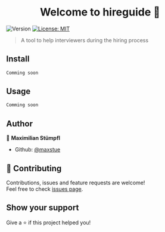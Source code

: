 <h1 align="center">Welcome to hireguide 👋</h1>
<p>
  <img alt="Version" src="https://img.shields.io/badge/version-0.0--alpha.1-blue.svg?cacheSeconds=2592000" />
  <a href="#" target="_blank">
    <img alt="License: MIT" src="https://img.shields.io/badge/License-MIT-yellow.svg" />
  </a>
</p>

> A tool to help interviewers during the hiring process

## Install

```sh
Comming soon
```

## Usage

```sh
Comming soon
```

## Author

👤 **Maximilian Stümpfl**

* Github: [@maxstue](https://github.com/maxstue)

## 🤝 Contributing

Contributions, issues and feature requests are welcome!<br />Feel free to check [issues page](https://github.com/maxstue/hireguide/issues). 

## Show your support

Give a ⭐️ if this project helped you!
